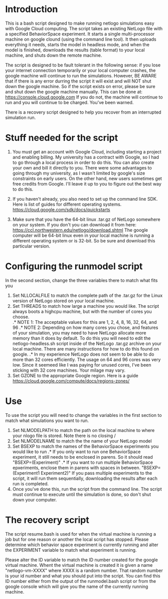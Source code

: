 # Introduction

This is a bash script designed to make running netlogo simulations easy with Google Cloud computing.  The script takes an existing NetLogo file with a specified BehaviorSpace experiment. It starts a single multi-processor machine on google clound (using the command line tool). It then uploads everything it needs, starts the model in headless mode, and when the model is finished, downloads the results (table format) to your local machine, and shuts down the remote machine.

The script is designed to be fault tolerant in the following sense: if you lose your internet connection temporarily or your local computer crashes, the google machine will continue to run the simulations.  However, BE AWARE that if there is any error durring the script it will exist and will NOT shut down the google machine. So if the script exists on error, please be sure and shut down the google machine manually.  This can be done at: https://console.cloud.google.com  If you do not, the machine will continue to run and you will continue to be charged.  You've been warned.

There is a recovery script designed to help you recover from an interrupted simulation run.

# Stuff needed for the script

1. You must get an account with Google Cloud, including starting a project and enabling billing. My university has a contract with Google, so I had to go through a local process in order to do this. You can also create your own and bill it directly to you.  There were some advantages to going through my university, as I wasn't limited by google's size constraints on early users. On the other hand, new users sometimes get free credits from Google.  I'll leave it up to you to figure out the best way to do this.

2. If you haven't already, you also need to set up the command line SDK.  Here is list of guides for different operating systems. https://cloud.google.com/sdk/docs/quickstarts

3. Make sure that you have the 64-bit linux .tar.gz of NetLogo somewhere on your system.  If you don't you can download it from here: https://ccl.northwestern.edu/netlogo/download.shtml  The google computer will be 64-bit linux even in your local machine is running a different operating system or is 32-bit.  So be sure and download this particular version.

# Configuring the runmodel script

In the second section, change the three variables there to match what fits you
1. Set NLLOCALFILE to match the complete path of the .tar.gz for the Linux version of NetLogo stored on your local machine.
2. Set THREADS to match how large a machine you would like.  The script always boots a highcpu machine, but with the number of cores you choose.  
.* NOTE 1: The acceptable values for this are 1, 2, 4, 8, 16, 32, 64, and 96
.* NOTE 2: Depending on how many cores you chose, and features of your simulation, you may need to have NetLogo allocate more memory than it does by default. To do this you will need to edit the netlogo-headless.sh script inside of the NetLogo .tar.gz archive on your local machine.  There are many instructions for how to do this found on google.
.* In my experience NetLogo does not seem to be able to do more than 32 cores efficiently.  The usage on 64 and 96 cores was very low. Since it seemeed like I was paying for unused cores, I've been sticking with 32 core machines.  Your milage may vary.
3. Set GZONE to the appropriate Google region. Here is a guide https://cloud.google.com/compute/docs/regions-zones/


# Use

To use the script you will need to change the variables in the first section to match what simulations you want to run.
1. Set NLMODELPATH to match the path on the local machine to where your nlogo file is stored.  Note there is no closing /
2. Set NLMODELNAME to match the the name of your NetLogo model
3. Set BSEXP to match the names of the BehaviorSpace experiments you would like to run
.* If you only want to run one BehaviorSpace experiment, it still needs to be enclosed in parens.  So it should read "BSEXP=(Experiment)"
.* If you want to run multiple BehaviorSpace epxeriments, enclose them in parens with spaces in between.  "BSEXP=(Experiment1 Experiment2)"  If you pass multiple experiments to the script, it will run them sequentially, downloading the results after each run is completed.
4. Once you've done this, run the script from the command line.  The script must continue to execute until the simulation is done, so don't shut down your computer.


# The recovery script

The script resume.bash is used for when the virtual machine is running a job but for one reason or another the local script has stopped.  Please determine which behavior space experiment is currently running and alter the EXPERIMENT variable to match what experiment is running.  

Please alter the ID variable to match the ID number created for the google virtual machine.  Whent the virtual machine is created it is given a name "netlogo-vm-XXXX" where XXXX is a random number.  That random number is your id number and what you should put into the script.  You can find this ID number either from the output of the runmodel.bash script or from the google console which will give you the name of the currently running machine.
